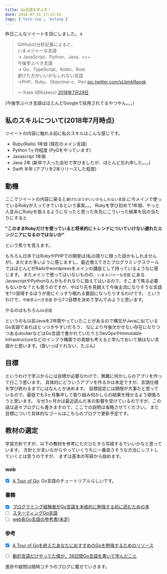 ```yaml
---
title: Go言語を学ぶぞ！
date: 2018-07-31 17:13:52
tags: ['tech-log', 'Golang']
---
```


昨日こんなツイートを目にしました。↓

<blockquote class="twitter-tweet" data-lang="ja"><p lang="ja" dir="ltr">GitHubの分析記事によると、<br>いまメジャーな言語 <br>  → JavaScript、Python、Java、c++<br>今後学ぶべき言語 <br>  → Go、TypeScript、Kotlin、Rust<br>避けた方がいいかもしれない言語<br>  →PHP、Ruby、Objective-c、Perl <a href="https://t.co/vLbmkRaogk">pic.twitter.com/vLbmkRaogk</a></p>&mdash; Kske (@Kskexx) <a href="https://twitter.com/Kskexx/status/1023719574846373889?ref_src=twsrc%5Etfw">2018年7月29日</a></blockquote>
<script async src="https://platform.twitter.com/widgets.js" charset="utf-8"></script>

(今後学ぶべき言語はほとんどGoogleで採用されてるやつやん。。。)


## 私のスキルについて(2018年7月時点)

ツイートの内容に触れる前に私のスキルはこんな感じです。

- Ruby(Rails) 1年弱 (現在のメイン言語)
- Python 1ヶ月程度 (PyQをやっています)
- Javascript 1年弱
- Java 2年 (新卒で入った会社で学びましたが、ほとんど忘れ申した。。。)
- Swift 半年 (アプリを2本リリースした程度)

## 動機
ここでツイートの内容に戻ると`避けたほうがいいかもしれない言語` に今メインで使っているRubyが入ってきているという事実。。。
Rubyを学び初めて1年弱、やっと人並みにRubyを扱えるようになったと思った矢先にこういった結果を目の当たりにすると

<strong>"このままRubyだけを使っていると将来的にトレンドについていけない遅れたエンジニアになるのではないか"</strong>

という焦りを覚えます。

もちろん日本ではRubyやPHPでの開発は(私の周りに限った話かもしれませんが)、まだまだ多いように感じますし、最近増えてきたプログラミングスクールではほとんどがRailsやwordpressをメインの講座として持っているようなに感じます。
またメインで使ってはいないものの、`いまメジャーな言語` にあるJavascriptやPythonなんかもそれなりに扱えてはいるので、そこまで焦る必要もないかな？とも思うのですが、やはり先を見据えて今後主流になりそうな言語を1つ習得するほうが夜にぐっすり眠れる要因になったりするわけです。
というわけで、`今後学ぶべき言語` から1つ目標を決めて学んでみようと思います。

やるのはもちろん`Go言語`

というのも以前Javaを2年間やっていたことがあるので構文がJavaに似ているGo言語であればとっつきやすいだろう、
なにより今後欠かせない存在になりつつあるdockerなどはGo言語で書かれていたりとDevOpsやImmutable Infrastructureなどのインフラ構築での貢献も考えると学んでおいて損はない言語かと思います。(食いっぱぐれない、たぶん)


## 目標
というわけで学ぶからには目標が必要なわけで、無難に何かしらのアプリを作って行こう思います。
具体的にどういうアプリを作るかは未定ですが、言語仕様を学び終わるまでにはなんとか決めます。
目標設定には期限が大事だと思っているので、最低でも3ヶ月集中して取り組み何かしらの結果を残せるよう頑張ろうと思います。
なぜ3ヶ月かは最近読んだ本の影響を受けているのですが、この話は追々ブログにも書きますので、ここでの説明は省略させてください。
また目標について具体的なゴールはこちらのブログで更新予定です。

## 教材の選定
学習方針ですが、以下の教材を参考にただひたすら写経するでいいかなと思っています。
方針とか言いながらやっていくうちに一番良さそうな方法にシフトしていくとは思うのですが、
まずは基本の写経から始めます。

### web
- [x] [A Tour of Go](https://go-tour-jp.appspot.com/list): Go言語のチュートリアルらしいです。

### 書籍
- [x] [プログラミング経験者がGo言語を本格的に勉強する前に読むための本](https://amzn.to/2M5k3Ki)
- [ ] [スターティングGo言語](https://www.amazon.co.jp/gp/product/4798142417/ref=as_li_tl?ie=UTF8&camp=247&creative=1211&creativeASIN=4798142417&linkCode=as2&tag=inomar14-22&linkId=aeb1c22bb2a7edba8992084029afa8b1)
- [ ] [web系Go言語の参考書(未定)]()

### 参考
- [x] [A Tour of Goを終えたあなたにおすすめのGoを勉強するためのリソース](https://suzuken.hatenablog.jp/entry/2017/07/21/121149)
- [ ] [動的言語だけやってた僕が、38日間Go言語を書いて学んだこと](https://qiita.com/suin/items/22662f43b6a6e8728798)


進捗や疑問は随時コチラのブログに載せていきます。


